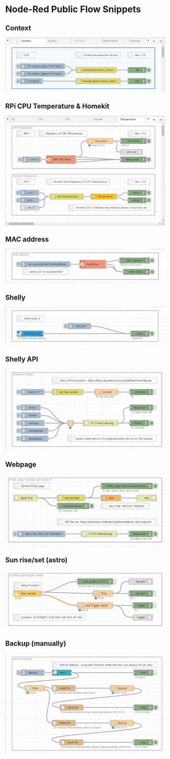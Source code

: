 # Node-Red Public Flow Snippets

## Context
[![COS](Context-Global_flows.jpg)](Context-Global_flows.json)  

## RPi CPU Temperature & Homekit
[![HK](RPi-Temp_Homekit_flows.jpg)](RPi-Temp_Homekit_flows.json)  

## MAC address
[![MAC](RPiZW3_MAC-address_flows.jpg)](RPiZW3_MAC-address_flows.json)  

## Shelly
[![Shelly](RPiZW2_Shelly_2021-02-26_flows.jpg)](RPiZW2_Shelly_2021-02-26_flows.json)  

## Shelly API
[![Shelly](flows_Shelly-API.jpg)](flows_Shelly-API.json)  

## Webpage
[![HTML](flows_webpage_tab.jpg)](flows_webpage_tab.json)  

## Sun rise/set (astro)
[![Sun](flows_sun_tab.jpg)](flows_sun_tab.json)  

## Backup (manually)
[![BAK](flows_Backup.jpg)](flows_Backup.json)  


